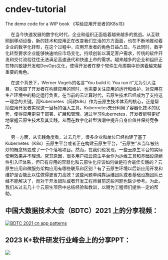 # cndev-tutorial
The demo code for a WIP book 《写给应用开发者的K8s书》

&emsp;
  在当今快速发展的数字化时代，企业和组织正面临着越来越多的挑战。从互联网到移动设备，新的技术和应用正在改变我们生活的方方面面，也在不断地推动着企业的数字化转型，在这个过程中，应用开发者的角色日益凸显。与此同时，数字化转型要求企业能够快速响应市场变化，持续创新以满足客户需求，传统的软件开发和交付流程往往无法满足高速迭代和快速上市的需求。越来越多的企业和组织正在转向敏捷开发和DevOps文化，使得开发者在整个软件生命周期中扮演着越来越重要的角色。
      
&emsp;
  在这个背景下，Werner Vogels的名言“You build it. You run it”尤为引人注目，它强调了开发者在构建应用的同时，也需要关注应用的运行和维护，对应用在生产环境中的稳定运行负责。在当前的云计算时代，云原生技术已经成为了支持这一理念的关键。而Kubernetes（简称k8s）作为云原生技术体系的核心，正是帮助应用开发者实现这一目标的强大工具。Kubernetes充分利用了容器化技术的优势，使得应用更易于部署、扩展和管理。通过学习Kubernetes，开发者能够更好地掌握云原生技术及其实践，从而在数字化转型浪潮中提升自身价值并保持竞争力。

&emsp;
  另一方面，从实践角度看，过去几年，很多企业和单位已经构建了基于Kubernetes（K8s）云原生平台或者正在构建云原生平台，“云原生”从当年被热炒的概念转变成了一个个落地项目。然而，在我们也发现，一些云原生平台的实际使用效果并不理想。究其原因，很多用户把云原生平台作为运维工具和基础设施组件引入IT体系，但已有应用的容器化和云原生化应该如何做是符合最佳实践的？云原生应用和微服务架构应用有哪些联系和区别？有了云原生环境以后新应用开发和维护是否能比以往做得更省力高效？这些问题单纯靠运维团队或者基础设施团队已经不能解决了，而对于开发团队或者开发工程师目前这些问题也缺少参考。为此，我们从过去几十个云原生项目中总结经验和教训，以期为工程师们提供一定的帮助。
</p>

## 中国大数据技术大会（BDTC）2021 上的分享视频：
[![BDTC 2021 cn app patterns](https://user-images.githubusercontent.com/20229719/147618515-1cc7b6d3-a82c-4764-8181-8935b79730aa.jpg)](https://www.bilibili.com/video/BV1Xb4y1Y7LL?share_source=copy_web)

## 2023 K+软件研发行业峰会上的分享PPT：
[![](https://github-production-user-asset-6210df.s3.amazonaws.com/20229719/259991343-61f7b5a0-7a6e-4436-9b65-4a14bb5b3253.png)](https://asdfghyjk.oss-cn-beijing.aliyuncs.com/KplusCloudNatvie)






